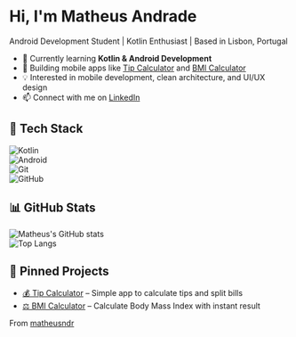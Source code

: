 #  Hi, I'm Matheus Andrade  

 Android Development Student | Kotlin Enthusiast | Based in Lisbon, Portugal  

- 🌱 Currently learning **Kotlin & Android Development**  
- 📱 Building mobile apps like [Tip Calculator](https://github.com/matheusndr/appgorjeta) and [BMI Calculator](https://github.com/matheusndr/calculadoraimc)  
- 💡 Interested in mobile development, clean architecture, and UI/UX design  
- 📫 Connect with me on [LinkedIn](https://www.linkedin.com/in/matheusandrade)  



## 🔧 Tech Stack  

![Kotlin](https://img.shields.io/badge/Kotlin-7F52FF?logo=kotlin&logoColor=white&style=flat)  
![Android](https://img.shields.io/badge/Android-3DDC84?logo=android&logoColor=white&style=flat)  
![Git](https://img.shields.io/badge/Git-F05032?logo=git&logoColor=white&style=flat)  
![GitHub](https://img.shields.io/badge/GitHub-181717?logo=github&logoColor=white&style=flat)  



## 📊 GitHub Stats  

![Matheus's GitHub stats](https://github-readme-stats.vercel.app/api?username=matheusndr&show_icons=true&theme=tokyonight)  
![Top Langs](https://github-readme-stats.vercel.app/api/top-langs/?username=matheusndr&layout=compact&theme=tokyonight)  



## 📌 Pinned Projects  

- [💰 Tip Calculator](https://github.com/matheusndr/appgorjeta) – Simple app to calculate tips and split bills  
- [⚖️ BMI Calculator](https://github.com/matheusndr/calculadoraimc) – Calculate Body Mass Index with instant result  


From [matheusndr](https://github.com/matheusndr)
